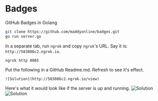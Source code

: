 # Badges
GitHub Badges in Golang

```sh
git clone https://github.com/maddyonline/badges.git
go run server.go
```
In a separate tab, run `ngrok` and copy `ngrok`'s URL. Say it is: `http://583086c2.ngrok.io`.
```
ngrok http 8085
```
Put the following in a GitHub Readme.md. Refresh to see it's effect.
```
![Solution](http://583086c2.ngrok.io/view)
```


Here's what it would look like if the server is up and running.
![Solution](https://go-get-badges.herokuapp.com/view)
![Solution](http://badge.thinkhike.com/result/2a18439ed0a89af0501d)
